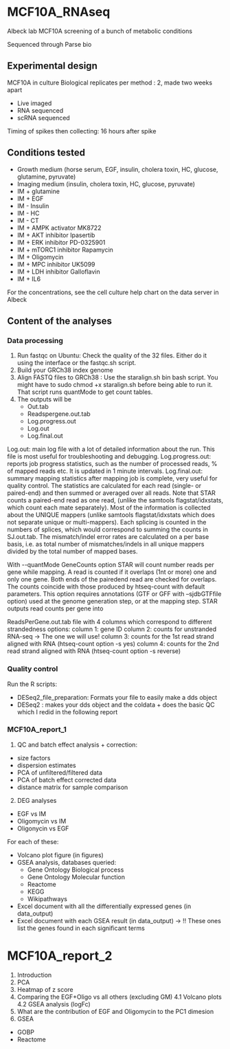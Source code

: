 # MCF10A_RNAseq

Albeck lab MCF10A screening of a bunch of metabolic conditions

Sequenced through Parse bio

## Experimental design

MCF10A in culture
Biological replicates per method : 2, made two weeks apart
- Live imaged
- RNA sequenced
- scRNA sequenced

Timing of spikes then collecting: 16 hours after spike

## Conditions tested

- Growth medium (horse serum, EGF, insulin, cholera toxin, HC, glucose, glutamine, pyruvate)
- Imaging medium (insulin, cholera toxin, HC, glucose, pyruvate)
- IM + glutamine
- IM + EGF
- IM - Insulin
- IM - HC
- IM - CT
- IM + AMPK activator MK8722
- IM + AKT inhibitor Ipasertib
- IM + ERK inhibitor PD-0325901
- IM + mTORC1 inhibitor Rapamycin
- IM + Oligomycin
- IM + MPC inhibitor UK5099
- IM + LDH inhibitor Galloflavin
- IM + IL6

For the concentrations, see the cell culture help chart on the data server in Albeck

## Content of the analyses

### Data processing

1. Run fastqc on Ubuntu: Check the quality of the 32 files. Either do it using the interface or the fastqc.sh script.
2. Build your GRCh38 index genome
3. Align FASTQ files to GRCh38 : Use the staralign.sh bin bash script. You might have to sudo chmod +x staralign.sh before being able to run it. That script runs quantMode to get count tables.
4. The outputs will be
    - Out.tab
    - Readspergene.out.tab
    - Log.progress.out
    - Log.out
    - Log.final.out

Log.out: main log file with a lot of detailed information about the run. This file is most useful for troubleshooting and debugging. Log.progress.out: reports job progress statistics, such as the number of processed reads, % of mapped reads etc. It is updated in 1 minute intervals.
 Log.final.out: summary mapping statistics after mapping job is complete, very useful for quality control. The statistics are calculated for each read (single- or paired-end) and then summed or averaged over all reads. Note that STAR counts a paired-end read as one read, (unlike the samtools flagstat/idxstats, which count each mate separately). Most of the information is collected about the UNIQUE mappers (unlike samtools flagstat/idxstats which does not separate unique or multi-mappers). Each splicing is counted in the numbers of splices, which would correspond to summing the counts in SJ.out.tab. The mismatch/indel error rates are calculated on a per base basis, i.e. as total number of mismatches/indels in all unique mappers divided by the total number of mapped bases.

With --quantMode GeneCounts option STAR will count number reads per gene while mapping.
A read is counted if it overlaps (1nt or more) one and only one gene. Both ends of the pairedend read are checked for overlaps. The counts coincide with those produced by htseq-count with
default parameters. This option requires annotations (GTF or GFF with –sjdbGTFfile option) used
at the genome generation step, or at the mapping step. STAR outputs read counts per gene into

ReadsPerGene.out.tab file with 4 columns which correspond to different strandedness options:
column 1: gene ID
column 2: counts for unstranded RNA-seq -> The one we will use!
column 3: counts for the 1st read strand aligned with RNA (htseq-count option -s yes)
column 4: counts for the 2nd read strand aligned with RNA (htseq-count option -s reverse)

### Quality control

Run the R scripts:
- DESeq2_file_preparation: Formats your file to easily make a dds object
- DESeq2 : makes your dds object and the coldata + does the basic QC which I redid in the following report

### MCF10A_report_1

1. QC and batch effect analysis + correction:

  - size factors
  - dispersion estimates
  - PCA of unfiltered/filtered data
  - PCA of batch effect corrected data
  - distance matrix for sample comparison

2. DEG analyses

  - EGF vs IM
  - Oligomycin vs IM
  - Oligonycin vs EGF

For each of these:

  - Volcano plot figure (in figures)
  - GSEA analysis, databases queried:
    - Gene Ontology Biological process
    - Gene Ontology Molecular function
    - Reactome
    - KEGG
    - Wikipathways
- Excel document with all the differentially expressed genes (in data_output)
- Excel document with each GSEA result (in data_output) -> !! These ones list the genes found in each significant terms


# MCF10A_report_2


1. Introduction
2. PCA
3. Heatmap of z score
4. Comparing the EGF+Oligo vs all others (excluding GM)
4.1 Volcano plots
4.2 GSEA analysis (logFc)
5. What are the contribution of EGF and Oligomycin to the PC1 dimesion
6. GSEA
 - GOBP
 - Reactome

















